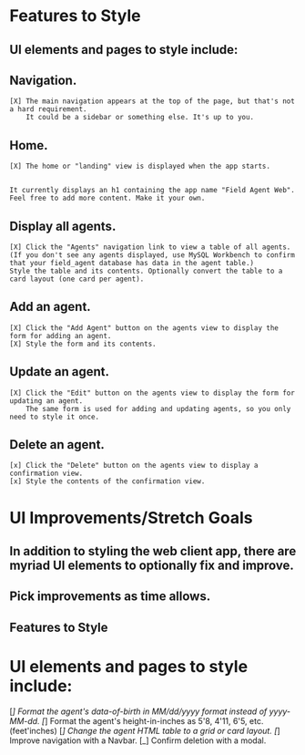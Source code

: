 
# Features to Style
## UI elements and pages to style include:

##  Navigation. 
    [X] The main navigation appears at the top of the page, but that's not a hard requirement. 
        It could be a sidebar or something else. It's up to you.
## Home. 

    [X] The home or "landing" view is displayed when the app starts. 


    It currently displays an h1 containing the app name "Field Agent Web". 
    Feel free to add more content. Make it your own.
## Display all agents. 
    [X] Click the "Agents" navigation link to view a table of all agents. 
    (If you don't see any agents displayed, use MySQL Workbench to confirm that your field_agent database has data in the agent table.) 
    Style the table and its contents. Optionally convert the table to a card layout (one card per agent).
## Add an agent. 
    [X] Click the "Add Agent" button on the agents view to display the form for adding an agent.
    [X] Style the form and its contents.
##  Update an agent. 
    [X] Click the "Edit" button on the agents view to display the form for updating an agent. 
        The same form is used for adding and updating agents, so you only need to style it once.
##  Delete an agent. 
    [x] Click the "Delete" button on the agents view to display a confirmation view.
    [x] Style the contents of the confirmation view.

# UI Improvements/Stretch Goals

## In addition to styling the web client app, there are myriad UI elements to optionally fix and improve.
## Pick improvements as time allows.
## Features to Style
# UI elements and pages to style include:

[_] Format the agent's data-of-birth in MM/dd/yyyy format instead of yyyy-MM-dd.
[_] Format the agent's height-in-inches as 5'8, 4'11, 6'5, etc. (feet'inches)
[_] Change the agent HTML table to a grid or card layout.
[_] Improve navigation with a Navbar.
[_] Confirm deletion with a modal.